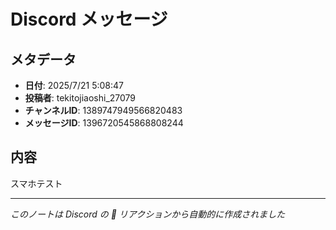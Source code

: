 # Discord メッセージ

## メタデータ
- **日付**: 2025/7/21 5:08:47
- **投稿者**: tekitojiaoshi_27079
- **チャンネルID**: 1389747949566820483
- **メッセージID**: 1396720545868808244

## 内容
スマホテスト

---
*このノートは Discord の 📝 リアクションから自動的に作成されました*
